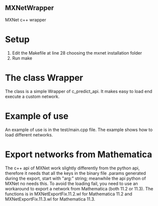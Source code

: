 ## MXNetWrapper
MXNet c++ wrapper

# Setup
1. Edit the Makefile at line 28 choosing the mxnet installation folder
2. Run make

# The class Wrapper
The class is a simple Wrapper of c_predict_api.
It makes easy to load end execute a custom network.

# Example of use
An example of use is in the test/main.cpp file.
The example shows how to load different networks.

# Export networks from Mathematica
The c++ api of MXNet work slightly differently from the python api,
therefore it needs that all the keys in the binary file .params generated during the export,
start with "arg:" string; meanwhile the api python of MXNet no needs this.
To avoid the loading fail, you need to use an workaround to export a network from
Mathematica (both 11.2 or 11.3). The functions is in MXNetExportFix.11.2.wl for Mathematica 11.2
and MXNetExportFix.11.3.wl for Mathematica 11.3.
